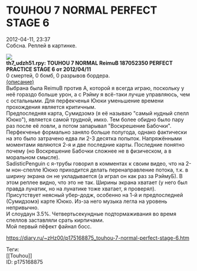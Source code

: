 TOUHOU 7 NORMAL PERFECT STAGE 6
================================

   
 2012-04-11, 23:37   
  Собсна. Реплей в картинке.   
   
   [![](https://d.radikal.ru/d08/2201/dc/2a40e0792d1e.jpg)](https://www.pixiv.net/member_illust.php?mode=medium&illust_id=16811738)     
  **th7\_udzh51.rpy: TOUHOU 7 NORMAL ReimuB 187052350 PERFECT PRACTICE STAGE 6 от 2012/04/11**    
 0 смертей, 0 бомб, 0 разрывов бордера.   
  [(описание)](https://zHz00.diary.ru/p175168875.htm?index=1#linkmore175168875m1)      
 Выбрана была ReimuB против A, которой я всегда играю, поскольку у неё гораздо больше урон, а с Рэйму я всё-таки лучше управляюсь, чем с остальными. Для перфекченья Ююки уменьшение времени прохождения является критичным.   
 Предпоследняя карта, Сумидзомэ (я её называю "самый нудный спелл Ююко"), является самой трудной, имхо. Тем более обидно было пару раз после её ловли, а потом запарывал "Воскрешение Бабочки".   
 Перфекченье формально заняло больше полугода, однако фактически на это было затрачено едва ли 2-3 десятка попыток. Напряжёнными моментами являются 2-я и две последние карты. Последние понятно почему (но Воскрешение Бабочки сложнее не в физическом, а в моральном смысле).   
 SadisticPenguin с я-трубы говорил в комментах к своим видео, что на 2-м нон-спелле Ююко приходится делать перенаправление потока, т.к. в ширину экрана он не укладывается (а играл он как раз за РэймуБ). В этом реплее видно, что это не так. Ширины экрана хватает (у него был правда лунатик, но на лунатике тоже хватает, я проверял).   
 Присутствует неясный убер-додж, особенно на 1-й и предпоследней (Сумидзомэ) карте Ююко. Из-за него музыка легла на уровень непривычно.   
 И слоудаун 3.5%. Четвертьсекундные подтормаживания во время спеллов заставляли срать кирпичами.   
 Мой первый пёфект файнал босс.     
    
 <https://diary.ru/~zHz00/p175168875_touhou-7-normal-perfect-stage-6.htm>   
   
 Теги:   
 [[Touhou]]   
 ID: p175168875